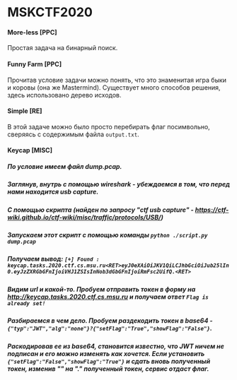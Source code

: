 # MSKCTF2020
#### More-less [PPC]
Простая задача на бинарный поиск.

#### Funny Farm [PPC]
Прочитав условие задачи можно понять, что это знаменитая игра быки и коровы (она же Mastermind). Существует много способов решения, здесь использовано дерево исходов.

#### Simple [RE]
В этой задаче можно было просто перебирать флаг посимвольно, сверяясь с содержимым файла `output.txt`.

#### Keycap [MISC]
##### По условие имеем файл dump.pcap. 
##### Заглянув, внутрь с помощью wireshark - убеждаемся в том, что перед нами находится usb capture.
##### C помощью скрипта (найден по запросу "ctf usb capture" - https://ctf-wiki.github.io/ctf-wiki/misc/traffic/protocols/USB/)
##### Запускаем этот скрипт с помощью команды `python ./script.py dump.pcap`
##### Получаем вывод: `[+] Found : keycap.tasks.2020.ctf.cs.msu.ru<RET>eyJ0eXAiOiJKV1QiLCJhbGciOiJub25lIn0.eyJzZXRGbGFnIjoiVHJ1ZSIsInNob3dGbGFnIjoiRmFsc2UifQ.<RET>`
##### Видим url и какой-то. Пробуем отправить токен в форму на http://keycap.tasks.2020.ctf.cs.msu.ru и получаем ответ `Flag is already set!`
##### Разбираемся в чем дело. Пробуем раздекодить токен в base64 - `{"typ":"JWT","alg":"none"}?{"setFlag":"True","showFlag":"False"}`. 
##### Раскодировав ее из base64, становится известно, что JWT ничем не подписан и его можно изменять как хочется. Если установить `{"setFlag":"False","showFlag":"True"}` и сдать вновь полученный токен, изменив "\" на "." полученный токен, сервис отдаст флаг.
